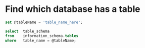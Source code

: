 # Find which database has a table

```sql
set @tableName = 'table_name_here';

select  table_schema
from    information_schema.tables
where   table_name = @tableName;
```
